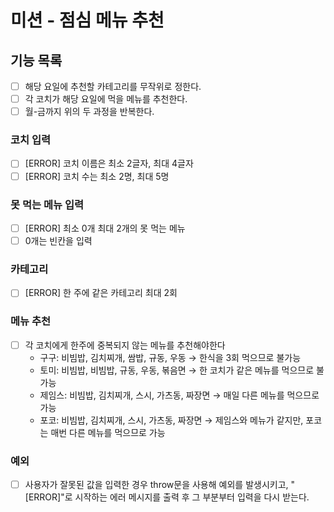 # 미션 - 점심 메뉴 추천

## 기능 목록

- [ ] 해당 요일에 추천할 카테고리를 무작위로 정한다.
- [ ] 각 코치가 해당 요일에 먹을 메뉴를 추천한다.
- [ ] 월-금까지 위의 두 과정을 반복한다.

### 코치 입력

- [ ] [ERROR] 코치 이름은 최소 2글자, 최대 4글자
- [ ] [ERROR] 코치 수는 최소 2명, 최대 5명

### 못 먹는 메뉴 입력

- [ ] [ERROR] 최소 0개 최대 2개의 못 먹는 메뉴
- [ ] 0개는 빈칸을 입력

### 카테고리

- [ ] [ERROR] 한 주에 같은 카테고리 최대 2회

### 메뉴 추천

- [ ] 각 코치에게 한주에 중복되지 않는 메뉴를 추천해야한다
  - 구구: 비빔밥, 김치찌개, 쌈밥, 규동, 우동 → 한식을 3회 먹으므로 불가능
  - 토미: 비빔밥, 비빔밥, 규동, 우동, 볶음면 → 한 코치가 같은 메뉴를 먹으므로 불가능
  - 제임스: 비빔밥, 김치찌개, 스시, 가츠동, 짜장면 → 매일 다른 메뉴를 먹으므로 가능
  - 포코: 비빔밥, 김치찌개, 스시, 가츠동, 짜장면 → 제임스와 메뉴가 같지만, 포코는 매번 다른 메뉴를 먹으므로 가능

### 예외

- [ ] 사용자가 잘못된 값을 입력한 경우 throw문을 사용해 예외를 발생시키고, "[ERROR]"로 시작하는 에러 메시지를 출력 후 그 부분부터 입력을 다시 받는다.
